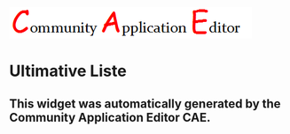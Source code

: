 ![CAE](https://github.com/GHProjectsTest/CAE-Deployment-Temp/blob/gh-pages/frontendComponent-22/img/logo.png)  

Ultimative Liste
===================


This widget was automatically generated by the Community Application Editor CAE.  
---------------
